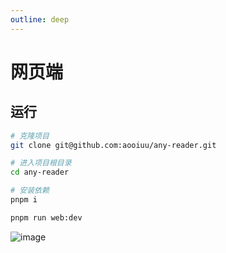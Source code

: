 ```yaml
---
outline: deep
---
```


# 网页端

## 运行

```sh
# 克隆项目
git clone git@github.com:aooiuu/any-reader.git

# 进入项目根目录
cd any-reader

# 安装依赖
pnpm i

pnpm run web:dev
```

![image](https://github.com/aooiuu/any-reader/assets/28108111/6166cc3e-f5e5-42ca-a616-5e30157f6c89)
